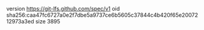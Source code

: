 version https://git-lfs.github.com/spec/v1
oid sha256:caa47fc6727a0e2f7dbe5a9737ce6b5605c37844c4b420f65e2007212973a3ed
size 3895
